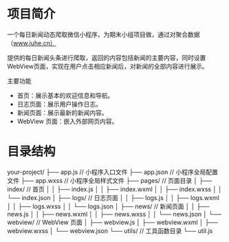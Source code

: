 # 项目简介
一个每日新闻动态爬取微信小程序，为期末小组项目做，通过对聚合数据（www.juhe.cn）

提供的每日新闻头条进行爬取，返回的内容包括新闻的主要内容，同时设置WebView页面，实现在用户点击相应新闻后，对新闻的全部内容进行展示。

主要功能
- 首页：展示基本的欢迎信息和导航。
- 日志页面：展示用户操作日志。
- 新闻页面：展示最新的新闻内容。
- WebView 页面：嵌入外部网页内容。

# 目录结构
  your-project/
├── app.js              // 小程序入口文件
├── app.json            // 小程序全局配置文件
├── app.wxss            // 小程序全局样式文件
├── pages/              // 页面目录
│   ├── index/          // 首页
│   │   ├── index.js
│   │   ├── index.wxml
│   │   ├── index.wxss
│   │   └── index.json
│   ├── logs/           // 日志页面
│   │   ├── logs.js
│   │   ├── logs.wxml
│   │   ├── logs.wxss
│   │   └── logs.json
│   ├── news/           // 新闻页面
│   │   ├── news.js
│   │   ├── news.wxml
│   │   ├── news.wxss
│   │   └── news.json
│   └── webview/        // WebView 页面
│       ├── webview.js
│       ├── webview.wxml
│       ├── webview.wxss
│       └── webview.json
└── utils/              // 工具函数目录
    └── util.js
